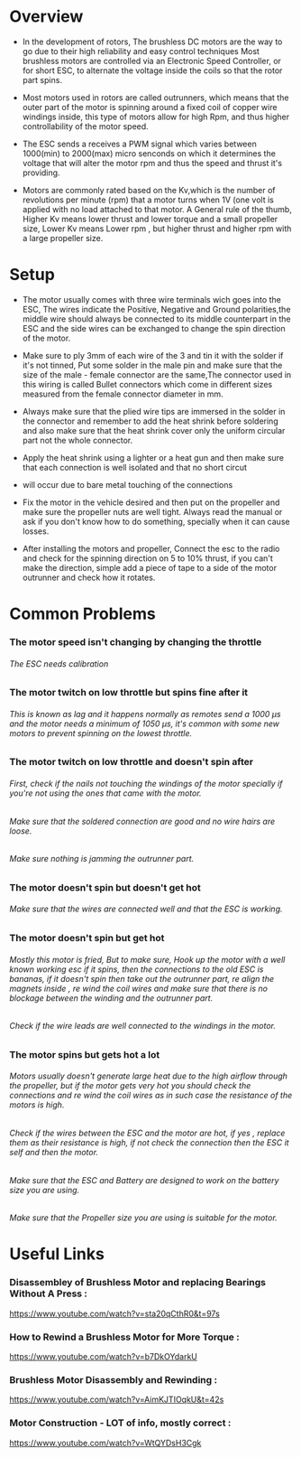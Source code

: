 # Overview
                          


 * In the development of rotors, The brushless DC motors are the way to go due to their high reliability and easy control techniques
 Most brushless motors are controlled via an Electronic Speed Controller, or for short ESC, to alternate the voltage inside the coils 
 so that the rotor part spins.  
  
* Most motors used in rotors are called outrunners, which means that the outer part of the motor is spinning around a fixed coil of 
 copper wire windings inside, this type of motors allow for high Rpm, and thus higher controllability of the motor speed.
  
 * The ESC sends a receives a PWM signal which varies between 1000(min) to 2000(max) micro senconds on which it determines the voltage 
 that will alter the motor rpm and thus the speed and thrust it's providing.  
  
* Motors are commonly rated based on the Kv,which is the number of revolutions per minute (rpm) that a motor turns when 1V (one volt is   applied with no load attached to that motor. A General rule of the thumb, Higher Kv means lower thrust and lower torque and a small
propeller size, Lower Kv means Lower rpm , but higher thrust and higher rpm with a large propeller size.  
  
  
   
# Setup
                         
* The motor usually comes with three wire terminals wich goes into the ESC, The wires indicate the Positive, Negative and Ground polarities,the middle wire should always be connected to its middle counterpart in the ESC and the side wires can be exchanged to change the spin direction of the motor.  
  
* Make sure to ply 3mm of each wire of the 3 and tin it with the solder if it's not tinned, Put some solder in the male pin and make sure that the size of the male - female connector are the same,The connector used in this wiring is called Bullet connectors which come in different sizes measured from the female connector diameter in mm.  
  
* Always make sure that the plied wire tips are immersed in the solder in the connector and remember to add the heat shrink before soldering and also make sure that the heat shrink cover only the uniform circular part not the whole connector.  
  
* Apply the heat shrink using a lighter or a heat gun and then make sure that each connection is well isolated and that no short circut
* will occur due to bare metal touching of the connections  

* Fix the motor in the vehicle desired and then put on the propeller and make sure the propeller nuts are well tight. Always read the manual or ask if you don't know how to do something, specially when it can cause losses.  
   
* After installing the motors and propeller, Connect the esc to the radio and check for the spinning direction on 5 to 10% thrust, if you can't make the direction, simple add a piece of tape to a side of the motor outrunner and check how it rotates.  
  



# Common Problems
                        
### The motor speed isn't changing by changing the throttle
###### The ESC needs calibration

### The motor twitch on low throttle but spins fine after it
###### This is known as lag and it happens normally as remotes send a 1000 μs and the motor needs a minimum of 1050 μs, it's common with some new motors to prevent spinning on the lowest throttle.

### The motor twitch on low throttle and doesn't spin after
###### First, check if the nails not touching the windings of the motor specially if you're not using the ones that came with the motor.
###### Make sure that the soldered connection are good and no wire hairs are loose.
###### Make sure nothing is jamming the outrunner part.

### The motor doesn't spin but doesn't get hot
###### Make sure that the wires are connected well and that the ESC is working.

### The motor doesn't spin but get hot
###### Mostly this motor is fried, But to make sure, Hook up the motor with a well known working esc if it spins, then the connections to the old ESC is bananas, if it doesn't spin then take out the outrunner part, re align the magnets inside , re wind the coil wires and make sure that there is no blockage between the winding and the outrunner part.
###### Check if the wire leads are well connected to the windings in the motor.

### The motor spins but gets hot a lot
###### Motors usually doesn't generate large heat due to the high airflow through the propeller, but if the motor gets very hot you should check the connections and re wind the coil wires as in such case the resistance of the motors is high.
###### Check if the wires between the ESC and the motor are hot, if yes , replace them as their resistance is high, if not check the connection then the ESC it self and then the motor.
###### Make sure that the ESC and Battery are designed to work on the battery size you are using.
###### Make sure that the Propeller size you are using is suitable for the motor.



# Useful Links 


### Disassembley of Brushless Motor and replacing Bearings Without A Press :  
https://www.youtube.com/watch?v=sta20qCthR0&t=97s  

### How to Rewind a Brushless Motor for More Torque :  
https://www.youtube.com/watch?v=b7DkOYdarkU  

### Brushless Motor Disassembly and Rewinding :  
https://www.youtube.com/watch?v=AimKJTIOqkU&t=42s  

### Motor Construction - LOT of info, mostly correct :  
https://www.youtube.com/watch?v=WtQYDsH3Cgk  



